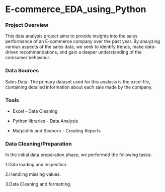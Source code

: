 # E-commerce_EDA_using_Python

### Project Overview

This data analysis project aims to provide insights into the sales performance of an E-commerce company over the past year. By analyzing various aspects of the sales data, we seek to identify trends, make data-driven recommendations, and gain a deeper understanding of the comsumer behaviour.

### Data Sources

Sales Data: The primary dataset used for this analysis is the excel file, containing detailed information about each sale made by the company.

### Tools

- Excel - Data Cleaning

- Python libraries - Data Analysis

- Matplotlib and Seaborn - Creating Reports

### Data Cleaning/Preparation

In the initial data preparation phase, we performed the following tasks:

1.Data loading and inspection.

2.Handling missing values.

3.Data Cleaning and formatting.

